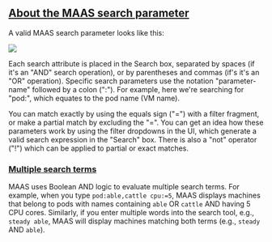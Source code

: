 <!-- "About search and filter operations" -->
<a href="#heading--About-the-MAAS-search-parameter"><h2 id="heading--About-the-MAAS-search-parameter">About the MAAS search parameter</h2></a>

A valid MAAS search parameter looks like this:

<a href="https://discourse.maas.io/uploads/default/original/2X/d/dcf5037cdd886eb85a2d305fd3df111b38865cea.png" target = "_blank"><img src="https://discourse.maas.io/uploads/default/original/2X/d/dcf5037cdd886eb85a2d305fd3df111b38865cea.png"></a>

Each search attribute is placed in the Search box, separated by spaces (if it's an "AND" search operation), or by parentheses and commas (if's it's an "OR" operation).  Specific search parameters use the notation "parameter-name" followed by a colon (":").  For example, here we're searching for "pod:", which equates to the pod name (VM name).  

You can match exactly by using the equals sign ("=") with a filter fragment, or make a partial match by excluding the "=".  You can get an idea how these parameters work by using the filter dropdowns in the UI, which generate a valid search expression in the "Search" box.  There is also a "not" operator ("!") which can be applied to partial or exact matches.

<a href="#heading--multiple-search-terms"><h3 id="heading--multiple-search-terms">Multiple search terms</h3></a>

MAAS uses Boolean AND logic to evaluate multiple search terms. For example, when you type `pod:able,cattle cpu:=5`, MAAS displays machines that belong to pods with names containing `able` OR `cattle` AND having 5 CPU cores. Similarly, if you enter multiple words into the search tool, e.g., `steady able`, MAAS will display machines matching both terms (e.g., `steady` AND `able`).

